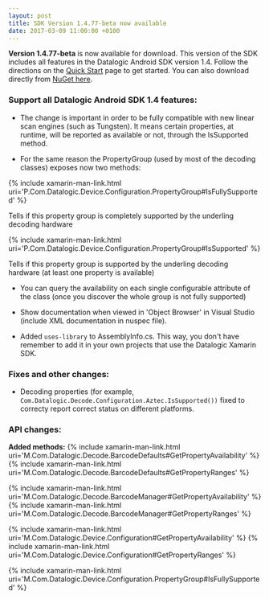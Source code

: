 ```yaml
---
layout: post
title: SDK Version 1.4.77-beta now available 
date: 2017-03-09 11:00:00 +0100
---
```

**Version 1.4.77-beta** is now available for download. This version of the SDK includes all features in the Datalogic Android SDK version 1.4. Follow the directions on the <a href="{{ site.baseurl }}/quick-start">Quick Start</a> page to get started. You can also download directly from <a href="https://www.nuget.org/packages/datalogic-xamarin-sdk/1.4.77-beta">NuGet here</a>.



### Support all Datalogic Android SDK 1.4 features:

- The change is important in order to be fully compatible with new linear scan engines (such as Tungsten). It means certain properties, at runtime, will be reported as available or not, through the IsSupported method.

- For the same reason the PropertyGroup (used by most of the decoding classes) exposes now two methods:

{% include xamarin-man-link.html uri='P.Com.Datalogic.Device.Configuration.PropertyGroup#IsFullySupported' %} 

Tells if this property group is completely supported by the underling decoding hardware
 
 
{% include xamarin-man-link.html uri='P.Com.Datalogic.Device.Configuration.PropertyGroup#IsSupported' %}

Tells if this property group is supported by the underling decoding hardware (at least one property is available)


- You can query the availability on each single configurable attribute of the class (once you discover the whole group is not fully supported)

- Show documentation when viewed in 'Object Browser' in Visual Studio (include XML documentation in nuspec file).

- Added <code>uses-library</code> to AssemblyInfo.cs. This way, you don't have remember to add it in your own projects that use the Datalogic Xamarin SDK.

### Fixes and other changes:
- Decoding properties (for example, <code>Com.Datalogic.Decode.Configuration.Aztec.IsSupported())</code> fixed to correcty report correct status on different platforms.

### API changes:

**Added methods:**
{% include xamarin-man-link.html uri='M.Com.Datalogic.Decode.BarcodeDefaults#GetPropertyAvailability' %}
{% include xamarin-man-link.html uri='M.Com.Datalogic.Decode.BarcodeDefaults#GetPropertyRanges' %}  

{% include xamarin-man-link.html uri='M.Com.Datalogic.Decode.BarcodeManager#GetPropertyAvailability' %}
{% include xamarin-man-link.html uri='M.Com.Datalogic.Decode.BarcodeManager#GetPropertyRanges' %}    

{% include xamarin-man-link.html uri='M.Com.Datalogic.Device.Configuration#GetPropertyAvailability' %}
{% include xamarin-man-link.html uri='M.Com.Datalogic.Device.Configuration#GetPropertyRanges' %}    

{% include xamarin-man-link.html uri='M.Com.Datalogic.Device.Configuration.PropertyGroup#IsFullySupported' %}    

